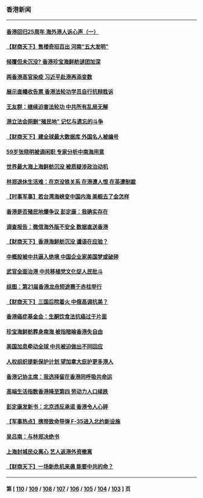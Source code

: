 ### 香港新闻
---
#### [香港回归25周年 海外港人诉心声（一）](../../pages/ncid1349362/n13767014.md) 
#### [【财商天下】售楼奇招百出 河南“五大发明”](../../pages/ncid1349362/n13766878.md) 
#### [倾覆但未沉没? 香港珍宝海鲜舫谜团加深](../../pages/ncid1349362/n13766928.md) 
#### [两香港高官染疫 习近平赴港再添变数](../../pages/ncid1349362/n13766944.md) 
#### [展示直幡收告票 香港法轮功学员自行抗辩胜诉](../../pages/ncid1349362/n13766813.md) 
#### [王友群：继续迫害法轮功 中共所有乱局无解](../../pages/ncid1349362/n13766412.md) 
#### [港立法会网删“殖民地” 记忆与遗忘的斗争](../../pages/ncid1349362/n13766371.md) 
#### [【财商天下】建全球最大数据库 外国名人被编号](../../pages/ncid1349362/n13766077.md) 
#### [59岁张晓明被调闲职 专家分析中南海用意](../../pages/ncid1349362/n13766111.md) 
#### [世界最大海上海鲜舫沉没 被质疑涉政治动机](../../pages/ncid1349362/n13766016.md) 
#### [林郑退休生活难：在京没铁关系 在港遭人恨 在英遭制裁](../../pages/ncid1349362/n13765995.md) 
#### [【时事军事】若台湾海峡变中国内海 美舰去了会怎样](../../pages/ncid1349362/n13765307.md) 
#### [香港是否殖民地爆争议 彭定康：我确实存在](../../pages/ncid1349362/n13765710.md) 
#### [调查报告：微信海外版不安全 数据直送香港](../../pages/ncid1349362/n13765533.md) 
#### [【财商天下】香港海鲜舫沉没 谶语在应验？](../../pages/ncid1349362/n13765316.md) 
#### [中概股被中共逼入绝境 中国企业家美国梦或破碎](../../pages/ncid1349362/n13765287.md) 
#### [武官全面治港 中共移植党文化促人民批斗](../../pages/ncid1349362/n13765259.md) 
#### [组图：第21届香港龙舟短途赛于赤柱举行](../../pages/ncid1349362/n13764225.md) 
#### [【财商天下】三国后院着火 中俄高调抗美？](../../pages/ncid1349362/n13764528.md) 
#### [香港癌症基金会：生酮饮食法抗癌过于片面](../../pages/ncid1349362/n13764552.md) 
#### [珍宝海鲜舫葬身南海 被指暗喻香港失自由](../../pages/ncid1349362/n13764446.md) 
#### [美国加息牵动全球 中共被迫做出不同回应](../../pages/ncid1349362/n13764465.md) 
#### [人权组织提新保护计划 望加拿大庇护更多港人](../../pages/ncid1349362/n13764451.md) 
#### [香港记协主席：我选择留在香港同呼吸共命运](../../pages/ncid1349362/n13764447.md) 
#### [高端生活指数香港降至第四 劳动力人口续跌](../../pages/ncid1349362/n13764441.md) 
#### [彭定康发新书：北京违反承诺 香港令人心碎](../../pages/ncid1349362/n13764274.md) 
#### [【军事热点】携带致命导弹 F-35进入北约新设施](../../pages/ncid1349362/n13763641.md) 
#### [吴吕南：与林郑决绝书](../../pages/ncid1349362/n13764053.md) 
#### [上海封城民众离心 艺人返港外资撤离](../../pages/ncid1349362/n13764010.md) 
#### [【财商天下】一场新危机来袭 能要中共的命？](../../pages/ncid1349362/n13763617.md) 

---
#### 第 [ [110](./110.md) / [109](./109.md) / [108](./108.md) / [107](./107.md) / [106](./106.md) / [105](./105.md) / [104](./104.md) / [103](./103.md) ] 页
